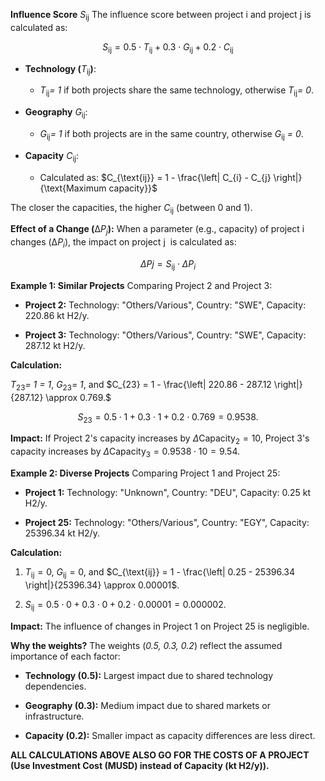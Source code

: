 **Influence Score** $S_{\text{ij}}$ The influence score between
project $\text{i}$ and project $\text{j}$ is calculated as:

$$S_{\text{ij}} = 0.5 \cdot T_{\text{ij}} + 0.3 \cdot G_{\text{ij}} + 0.2 \cdot C_{\text{ij}}$$

-   **Technology (**$T_{\text{ij}}$**)**:

    -   $T_{\text{ij}}$*= 1* if both projects share the same technology,
        otherwise $T_{\text{ij}}$*= 0*.

-   **Geography** $G_{\text{ij}}$:

    -   $G_{\text{ij}}$*= 1* if both projects are in the same country,
        otherwise $G_{\text{ij}}$ *= 0*.

-   **Capacity** $C_{\text{ij}}$:

    -   Calculated as:
        $C_{\text{ij}} = 1 - \frac{\left| C_{i} - C_{j} \right|}{\text{Maximum capacity}}$

The closer the capacities, the higher $C_{\text{ij}}$ (between 0 and 1).

**Effect of a Change (**$\mathrm{\Delta}P_{j}$**):** When a parameter
(e.g., capacity) of project $\text{i~}$ changes
($\mathrm{\Delta}P_{i}$), the impact on project $\text{j~}$ is
calculated as:

$$\Delta Pj = S_{\text{ij}} \cdot \Delta P_{i}$$

**Example 1: Similar Projects** Comparing Project 2 and Project 3:

-   **Project 2:** Technology: \"Others/Various\", Country: \"SWE\",
    Capacity: 220.86 kt H2/y.

-   **Project 3:** Technology: \"Others/Various\", Country: \"SWE\",
    Capacity: 287.12 kt H2/y.

**Calculation:**

$T_{23}$*= 1 = 1*, $G_{23}$*= 1*, and
$C_{23} = 1 - \frac{\left| 220.86 - 287.12 \right|}{287.12} \approx 0.769.$

$$S_{23} = 0.5 \cdot 1 + 0.3 \cdot 1 + 0.2 \cdot 0.769 = 0.9538.$$

**Impact:** If Project 2's capacity increases by
$\Delta\text{Capacity}_{2} = 10$, Project 3's capacity increases by
$\Delta\text{Capacity}_{3} = 0.9538 \cdot 10 = 9.54$.

**Example 2: Diverse Projects** Comparing Project 1 and Project 25:

-   **Project 1:** Technology: \"Unknown\", Country: \"DEU\", Capacity:
    0.25 kt H2/y.

-   **Project 25:** Technology: \"Others/Various\", Country: \"EGY\",
    Capacity: 25396.34 kt H2/y.

**Calculation:**

1.  $T_{\text{ij}} = 0$, $G_{\text{ij}} = 0$, and
    $C_{\text{ij}} = 1 - \frac{\left| 0.25 - 25396.34 \right|}{25396.34} \approx 0.00001$.

2.  $S_{\text{ij}} = 0.5 \cdot 0 + 0.3 \cdot 0 + 0.2 \cdot 0.00001 = 0.000002$.

**Impact:** The influence of changes in Project 1 on Project 25 is
negligible.

**Why the weights?** The weights (*0.5, 0.3, 0.2*) reflect the assumed
importance of each factor:

-   **Technology (0.5):** Largest impact due to shared technology
    dependencies.

-   **Geography (0.3):** Medium impact due to shared markets or
    infrastructure.

-   **Capacity (0.2):** Smaller impact as capacity differences are less
    direct.

**ALL CALCULATIONS ABOVE ALSO GO FOR THE COSTS OF A PROJECT (Use
Investment Cost (MUSD) instead of Capacity (kt H2/y)).**
